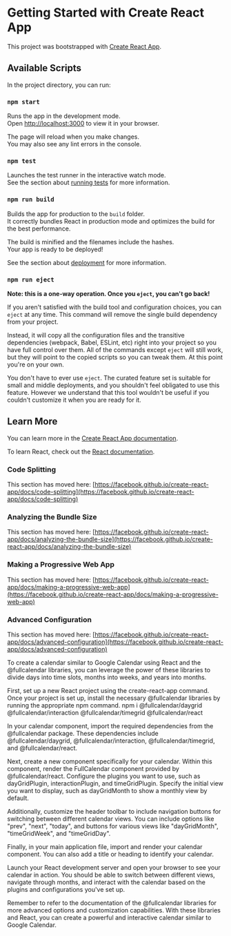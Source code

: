 # Getting Started with Create React App

This project was bootstrapped with [Create React App](https://github.com/facebook/create-react-app).

## Available Scripts

In the project directory, you can run:

### `npm start`

Runs the app in the development mode.\
Open [http://localhost:3000](http://localhost:3000) to view it in your browser.

The page will reload when you make changes.\
You may also see any lint errors in the console.

### `npm test`

Launches the test runner in the interactive watch mode.\
See the section about [running tests](https://facebook.github.io/create-react-app/docs/running-tests) for more information.

### `npm run build`

Builds the app for production to the `build` folder.\
It correctly bundles React in production mode and optimizes the build for the best performance.

The build is minified and the filenames include the hashes.\
Your app is ready to be deployed!

See the section about [deployment](https://facebook.github.io/create-react-app/docs/deployment) for more information.

### `npm run eject`

**Note: this is a one-way operation. Once you `eject`, you can't go back!**

If you aren't satisfied with the build tool and configuration choices, you can `eject` at any time. This command will remove the single build dependency from your project.

Instead, it will copy all the configuration files and the transitive dependencies (webpack, Babel, ESLint, etc) right into your project so you have full control over them. All of the commands except `eject` will still work, but they will point to the copied scripts so you can tweak them. At this point you're on your own.

You don't have to ever use `eject`. The curated feature set is suitable for small and middle deployments, and you shouldn't feel obligated to use this feature. However we understand that this tool wouldn't be useful if you couldn't customize it when you are ready for it.

## Learn More

You can learn more in the [Create React App documentation](https://facebook.github.io/create-react-app/docs/getting-started).

To learn React, check out the [React documentation](https://reactjs.org/).

### Code Splitting

This section has moved here: [https://facebook.github.io/create-react-app/docs/code-splitting](https://facebook.github.io/create-react-app/docs/code-splitting)

### Analyzing the Bundle Size

This section has moved here: [https://facebook.github.io/create-react-app/docs/analyzing-the-bundle-size](https://facebook.github.io/create-react-app/docs/analyzing-the-bundle-size)

### Making a Progressive Web App

This section has moved here: [https://facebook.github.io/create-react-app/docs/making-a-progressive-web-app](https://facebook.github.io/create-react-app/docs/making-a-progressive-web-app)

### Advanced Configuration

This section has moved here: [https://facebook.github.io/create-react-app/docs/advanced-configuration](https://facebook.github.io/create-react-app/docs/advanced-configuration)

To create a calendar similar to Google Calendar using React and the @fullcalendar libraries, you can leverage the power of these libraries to divide days into time slots, months into weeks, and years into months.

First, set up a new React project using the create-react-app command. Once your project is set up, install the necessary @fullcalendar libraries by running the appropriate npm command.
npm i @fullcalendar/daygrid @fullcalendar/interaction @fullcalendar/timegrid @fullcalendar/react

In your calendar component, import the required dependencies from the @fullcalendar package. These dependencies include @fullcalendar/daygrid, @fullcalendar/interaction, @fullcalendar/timegrid, and @fullcalendar/react.

Next, create a new component specifically for your calendar. Within this component, render the FullCalendar component provided by @fullcalendar/react. Configure the plugins you want to use, such as dayGridPlugin, interactionPlugin, and timeGridPlugin. Specify the initial view you want to display, such as dayGridMonth to show a monthly view by default.

Additionally, customize the header toolbar to include navigation buttons for switching between different calendar views. You can include options like "prev", "next", "today", and buttons for various views like "dayGridMonth", "timeGridWeek", and "timeGridDay".

Finally, in your main application file, import and render your calendar component. You can also add a title or heading to identify your calendar.

Launch your React development server and open your browser to see your calendar in action. You should be able to switch between different views, navigate through months, and interact with the calendar based on the plugins and configurations you've set up.

Remember to refer to the documentation of the @fullcalendar libraries for more advanced options and customization capabilities. With these libraries and React, you can create a powerful and interactive calendar similar to Google Calendar.

